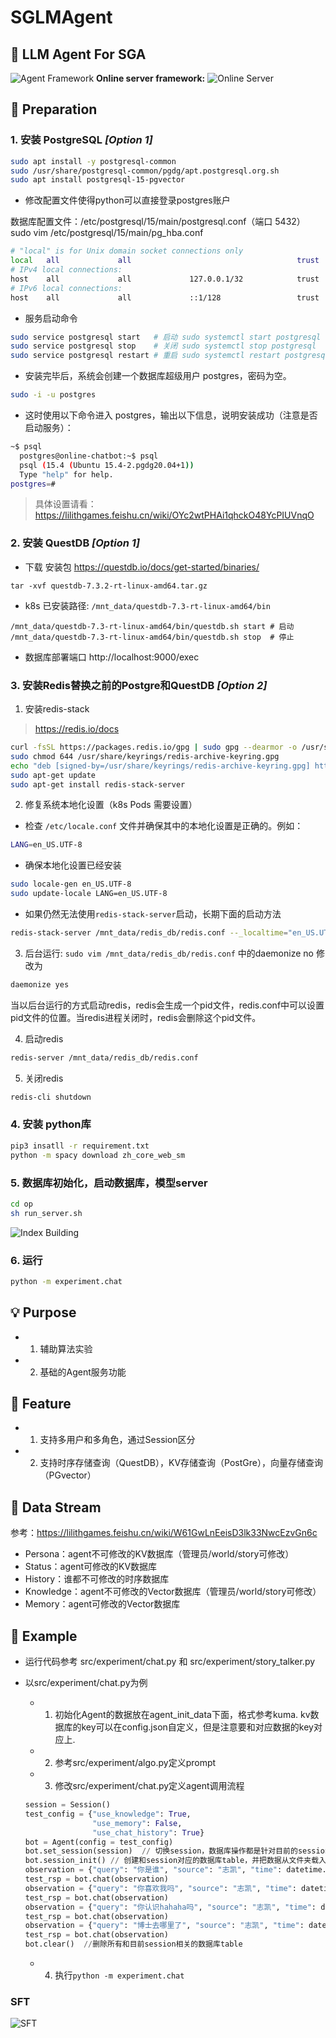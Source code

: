 # SGLMAgent


## 🦋 **LLM Agent For SGA**
![Agent Framework](./Agent.png)
**Online server framework:**
![Online Server](./Online%20Server.jpg)

## 🚨 Preparation

### 1. 安装 **PostgreSQL** ***[Option 1]***
  ```bash
  sudo apt install -y postgresql-common
  sudo /usr/share/postgresql-common/pgdg/apt.postgresql.org.sh
  sudo apt install postgresql-15-pgvector
  ```
  - 修改配置文件使得python可以直接登录postgres账户
  
  数据库配置文件：/etc/postgresql/15/main/postgresql.conf（端口 5432）
  sudo vim /etc/postgresql/15/main/pg_hba.conf
  ```bash
  # "local" is for Unix domain socket connections only
  local   all             all                                     trust
  # IPv4 local connections:
  host    all             all             127.0.0.1/32            trust
  # IPv6 local connections:
  host    all             all             ::1/128                 trust
  ```

  - 服务启动命令
  ```bash
  sudo service postgresql start   # 启动 sudo systemctl start postgresql
  sudo service postgresql stop    # 关闭 sudo systemctl stop postgresql
  sudo service postgresql restart # 重启 sudo systemctl restart postgresql
  ```
  - 安装完毕后，系统会创建一个数据库超级用户 postgres，密码为空。
  ```bash
  sudo -i -u postgres
  ```
  - 这时使用以下命令进入 postgres，输出以下信息，说明安装成功（注意是否启动服务）：
  ```bash
  ~$ psql
    postgres@online-chatbot:~$ psql
    psql (15.4 (Ubuntu 15.4-2.pgdg20.04+1))
    Type "help" for help.
  postgres=# 
  ```
> 具体设置请看：https://lilithgames.feishu.cn/wiki/OYc2wtPHAi1qhckO48YcPIUVnqO

### 2. 安装 **QuestDB** ***[Option 1]***
    
  - 下载 安装包 https://questdb.io/docs/get-started/binaries/
  ```
  tar -xvf questdb-7.3.2-rt-linux-amd64.tar.gz
  ```
  - k8s 已安装路径: `/mnt_data/questdb-7.3-rt-linux-amd64/bin`
  ```
  /mnt_data/questdb-7.3-rt-linux-amd64/bin/questdb.sh start # 启动
  /mnt_data/questdb-7.3-rt-linux-amd64/bin/questdb.sh stop  # 停止
  ```
  - 数据库部署端口 http://localhost:9000/exec

### 3. 安装Redis替换之前的Postgre和QuestDB ***[Option 2]***
1. 安装redis-stack
> https://redis.io/docs
```bash
curl -fsSL https://packages.redis.io/gpg | sudo gpg --dearmor -o /usr/share/keyrings/redis-archive-keyring.gpg
sudo chmod 644 /usr/share/keyrings/redis-archive-keyring.gpg
echo "deb [signed-by=/usr/share/keyrings/redis-archive-keyring.gpg] https://packages.redis.io/deb $(lsb_release -cs) main" | sudo tee /etc/apt/sources.list.d/redis.list
sudo apt-get update
sudo apt-get install redis-stack-server
```
2. 修复系统本地化设置（k8s Pods 需要设置）

- 检查 `/etc/locale.conf` 文件并确保其中的本地化设置是正确的。例如：
```bash
LANG=en_US.UTF-8
```

- 确保本地化设置已经安装
```bash
sudo locale-gen en_US.UTF-8
sudo update-locale LANG=en_US.UTF-8
```
- 如果仍然无法使用`redis-stack-server`启动，长期下面的启动方法
```bash
redis-stack-server /mnt_data/redis_db/redis.conf --_localtime="en_US.UTF-8"
```
3. 后台运行:  `sudo vim /mnt_data/redis_db/redis.conf` 中的daemonize no 修改为
```bash
daemonize yes
```
当以后台运行的方式启动redis，redis会生成一个pid文件，redis.conf中可以设置pid文件的位置。当redis进程关闭时，redis会删除这个pid文件。

4. 启动redis
```bash
redis-server /mnt_data/redis_db/redis.conf
```

5. 关闭redis
```bash
redis-cli shutdown
```


### 4. 安装 **python库**
  ```bash
pip3 insatll -r requirement.txt
python -m spacy download zh_core_web_sm
  ```

  
### 5. 数据库初始化，启动数据库，模型server

  ```bash
cd op
sh run_server.sh
  ```
![Index Building](./Index.jpg)
    
### 6. 运行

  ```bash
python -m experiment.chat
  ```

## 💡 Purpose
  - 1. 辅助算法实验
  - 2. 基础的Agent服务功能

## 🐼 Feature
  - 1. 支持多用户和多角色，通过Session区分
  - 2. 支持时序存储查询（QuestDB），KV存储查询（PostGre），向量存储查询（PGvector）
  
## 🚀 Data Stream

   参考：https://lilithgames.feishu.cn/wiki/W61GwLnEeisD3lk33NwcEzvGn6c

  - Persona：agent不可修改的KV数据库（管理员/world/story可修改）
  - Status：agent可修改的KV数据库
  - History：谁都不可修改的时序数据库
  - Knowledge：agent不可修改的Vector数据库（管理员/world/story可修改）
  - Memory：agent可修改的Vector数据库

## 🤖 Example
  - 运行代码参考 src/experiment/chat.py 和 src/experiment/story_talker.py
  - 以src/experiment/chat.py为例
    - 1. 初始化Agent的数据放在agent_init_data下面，格式参考kuma. kv数据库的key可以在config.json自定义，但是注意要和对应数据的key对应上.
    - 2. 参考src/experiment/algo.py定义prompt
    - 3. 修改src/experiment/chat.py定义agent调用流程
  
  
    ```python
    session = Session()
    test_config = {"use_knowledge": True,
                   "use_memory": False,
                   "use_chat_history": True}
    bot = Agent(config = test_config) 
    bot.set_session(session)  // 切换session，数据库操作都是针对目前的session
    bot.session_init() // 创建和session对应的数据库table，并把数据从文件夹载入到数据库中。如果已经存在数据库中则不需要init
    observation = {"query": "你是谁", "source": "志凯", "time": datetime.datetime.now()}
    test_rsp = bot.chat(observation)
    observation = {"query": "你喜欢我吗", "source": "志凯", "time": datetime.datetime.now()}
    test_rsp = bot.chat(observation)
    observation = {"query": "你认识hahaha吗", "source": "志凯", "time": datetime.datetime.now()}
    test_rsp = bot.chat(observation)
    observation = {"query": "博士去哪里了", "source": "志凯", "time": datetime.datetime.now()}
    test_rsp = bot.chat(observation)
    bot.clear()  //删除所有和目前session相关的数据库table
    ```
    - 4. 执行`python -m experiment.chat`

### SFT
![SFT](./SFT.jpg)